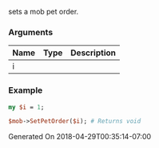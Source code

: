 sets a mob pet order.
### Arguments
**Name**|**Type**|**Description**
:---|:---|:---
i||

### Example

```perl
my $i = 1;

$mob->SetPetOrder($i); # Returns void
```


Generated On 2018-04-29T00:35:14-07:00